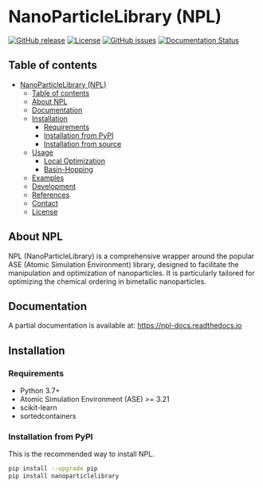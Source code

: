 # <span style="font-size:larger;">NanoParticleLibrary (NPL)</span>

[![GitHub release](https://img.shields.io/github/release/yourusername/npl.svg)](https://GitHub.com/yourusername/npl/releases/)
[![License](https://img.shields.io/badge/License-MIT%202.0-blue.svg)](https://opensource.org/licenses/mit)
[![GitHub issues](https://img.shields.io/github/issues/yourusername/npl.svg)](https://GitHub.com/yourusername/npl/issues/)
[![Documentation Status](https://readthedocs.org/projects/nplib/badge/)](https://nplib.readthedocs.io/en/latest/modules.html)

## Table of contents

- [NanoParticleLibrary (NPL)](#nanoparticlelibrary-npl)
  - [Table of contents](#table-of-contents)
  - [About NPL](#about-npl)
  - [Documentation](#documentation)
  - [Installation](#installation)
    - [Requirements](#requirements)
    - [Installation from PyPI](#installation-from-pypi)
    - [Installation from source](#installation-from-source)
  - [Usage](#usage)
    - [Local Optimization](#local-optimization)
    - [Basin-Hopping](#basin-hopping)
  - [Examples](#examples)
  - [Development](#development)
  - [References](#references)
  - [Contact](#contact)
  - [License](#license)

## About NPL

NPL (NanoParticleLibrary) is a comprehensive wrapper around the popular ASE (Atomic Simulation Environment) library, designed to facilitate the manipulation and optimization of nanoparticles. It is particularly tailored for optimizing the chemical ordering in bimetallic nanoparticles.

## Documentation

A partial documentation is available at: https://npl-docs.readthedocs.io

## Installation

### Requirements

- Python 3.7+
- Atomic Simulation Environment (ASE) >= 3.21
- scikit-learn
- sortedcontainers

### Installation from PyPI

This is the recommended way to install NPL.

```sh
pip install --upgrade pip
pip install nanoparticlelibrary